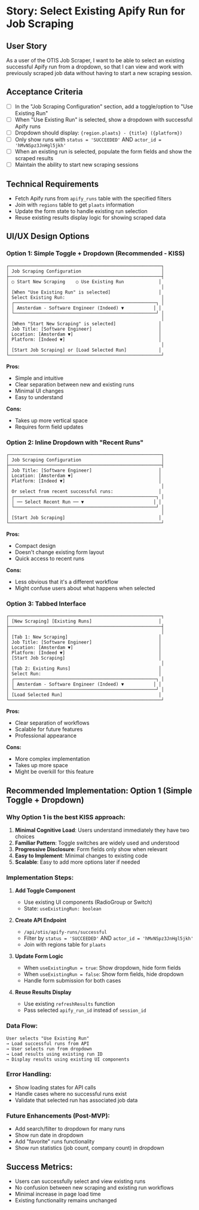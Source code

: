 # Story: Select Existing Apify Run for Job Scraping

## User Story
As a user of the OTIS Job Scraper, I want to be able to select an existing successful Apify run from a dropdown, so that I can view and work with previously scraped job data without having to start a new scraping session.

## Acceptance Criteria
- [ ] In the "Job Scraping Configuration" section, add a toggle/option to "Use Existing Run"
- [ ] When "Use Existing Run" is selected, show a dropdown with successful Apify runs
- [ ] Dropdown should display: `{region.plaats} - {title} ({platform})`
- [ ] Only show runs with `status = 'SUCCEEDED'` AND `actor_id = 'hMvNSpz3JnHgl5jkh'`
- [ ] When an existing run is selected, populate the form fields and show the scraped results
- [ ] Maintain the ability to start new scraping sessions

## Technical Requirements
- Fetch Apify runs from `apify_runs` table with the specified filters
- Join with `regions` table to get `plaats` information
- Update the form state to handle existing run selection
- Reuse existing results display logic for showing scraped data

## UI/UX Design Options

### Option 1: Simple Toggle + Dropdown (Recommended - KISS)
```
┌─────────────────────────────────────────────────────────┐
│ Job Scraping Configuration                              │
├─────────────────────────────────────────────────────────┤
│ ○ Start New Scraping    ○ Use Existing Run             │
│                                                         │
│ [When "Use Existing Run" is selected]                  │
│ Select Existing Run:                                    │
│ ┌─────────────────────────────────────────────────────┐ │
│ │ Amsterdam - Software Engineer (Indeed) ▼           │ │
│ └─────────────────────────────────────────────────────┘ │
│                                                         │
│ [When "Start New Scraping" is selected]                │
│ Job Title: [Software Engineer]                         │
│ Location: [Amsterdam ▼]                                │
│ Platform: [Indeed ▼]                                   │
│                                                         │
│ [Start Job Scraping] or [Load Selected Run]            │
└─────────────────────────────────────────────────────────┘
```

**Pros:**
- Simple and intuitive
- Clear separation between new and existing runs
- Minimal UI changes
- Easy to understand

**Cons:**
- Takes up more vertical space
- Requires form field updates

### Option 2: Inline Dropdown with "Recent Runs"
```
┌─────────────────────────────────────────────────────────┐
│ Job Scraping Configuration                              │
├─────────────────────────────────────────────────────────┤
│ Job Title: [Software Engineer]                         │
│ Location: [Amsterdam ▼]                                │
│ Platform: [Indeed ▼]                                   │
│                                                         │
│ Or select from recent successful runs:                 │
│ ┌─────────────────────────────────────────────────────┐ │
│ │ ── Select Recent Run ── ▼                          │ │
│ └─────────────────────────────────────────────────────┘ │
│                                                         │
│ [Start Job Scraping]                                   │
└─────────────────────────────────────────────────────────┘
```

**Pros:**
- Compact design
- Doesn't change existing form layout
- Quick access to recent runs

**Cons:**
- Less obvious that it's a different workflow
- Might confuse users about what happens when selected

### Option 3: Tabbed Interface
```
┌─────────────────────────────────────────────────────────┐
│ [New Scraping] [Existing Runs]                         │
├─────────────────────────────────────────────────────────┤
│                                                         │
│ [Tab 1: New Scraping]                                  │
│ Job Title: [Software Engineer]                         │
│ Location: [Amsterdam ▼]                                │
│ Platform: [Indeed ▼]                                   │
│ [Start Job Scraping]                                   │
│                                                         │
│ [Tab 2: Existing Runs]                                 │
│ Select Run:                                            │
│ ┌─────────────────────────────────────────────────────┐ │
│ │ Amsterdam - Software Engineer (Indeed) ▼           │ │
│ └─────────────────────────────────────────────────────┘ │
│ [Load Selected Run]                                    │
└─────────────────────────────────────────────────────────┘
```

**Pros:**
- Clear separation of workflows
- Scalable for future features
- Professional appearance

**Cons:**
- More complex implementation
- Takes up more space
- Might be overkill for this feature

## Recommended Implementation: Option 1 (Simple Toggle + Dropdown)

### Why Option 1 is the best KISS approach:

1. **Minimal Cognitive Load**: Users understand immediately they have two choices
2. **Familiar Pattern**: Toggle switches are widely used and understood
3. **Progressive Disclosure**: Form fields only show when relevant
4. **Easy to Implement**: Minimal changes to existing code
5. **Scalable**: Easy to add more options later if needed

### Implementation Steps:

1. **Add Toggle Component**
   - Use existing UI components (RadioGroup or Switch)
   - State: `useExistingRun: boolean`

2. **Create API Endpoint**
   - `/api/otis/apify-runs/successful` 
   - Filter by `status = 'SUCCEEDED'` AND `actor_id = 'hMvNSpz3JnHgl5jkh'`
   - Join with regions table for `plaats`

3. **Update Form Logic**
   - When `useExistingRun = true`: Show dropdown, hide form fields
   - When `useExistingRun = false`: Show form fields, hide dropdown
   - Handle form submission for both cases

4. **Reuse Results Display**
   - Use existing `refreshResults` function
   - Pass selected `apify_run_id` instead of `session_id`

### Data Flow:
```
User selects "Use Existing Run" 
→ Load successful runs from API
→ User selects run from dropdown
→ Load results using existing run ID
→ Display results using existing UI components
```

### Error Handling:
- Show loading states for API calls
- Handle cases where no successful runs exist
- Validate that selected run has associated job data

### Future Enhancements (Post-MVP):
- Add search/filter to dropdown for many runs
- Show run date in dropdown
- Add "favorite" runs functionality
- Show run statistics (job count, company count) in dropdown

## Success Metrics:
- Users can successfully select and view existing runs
- No confusion between new scraping and existing run workflows
- Minimal increase in page load time
- Existing functionality remains unchanged 